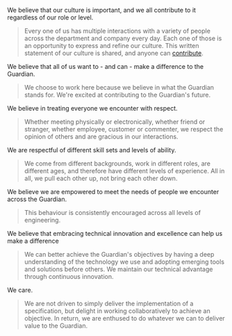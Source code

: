 
We believe that our culture is important, and we all contribute to it regardless of our role or level.

>Every one of us has multiple interactions with a variety of people across the department and company every day. Each one of those is an opportunity to express and refine our culture. This written statement of our culture is shared, and anyone can [contribute](CONTRIBUTING.md).


We believe that all of us want to - and can - make a difference to the Guardian.

>We choose to work here because we believe in what the Guardian stands for. We're excited at contributing to the Guardian's future. 

We believe in treating everyone we encounter with respect.

>Whether meeting physically or electronically, whether friend or stranger, whether employee, customer or commenter, we respect the opinion of others and are gracious in our interactions.

We are respectful of different skill sets and levels of ability.
>We come from different backgrounds, work in different roles, are different ages, and therefore have different levels of experience. All in all, we pull each other up, not bring each other down.

We believe we are empowered to meet the needs of people we encounter across the Guardian.

>This behaviour is consistently encouraged across all levels of engineering.

We believe that embracing technical innovation and excellence can help us make a difference

> We can better achieve the Guardian's objectives by having a deep understanding of the technology we use and adopting emerging tools and solutions before others. We maintain our technical advantage through continuous innovation.

We care.

>We are not driven to simply deliver the implementation of a specification, but delight in working collaboratively to achieve an objective. In return, we are enthused to do whatever we can to deliver value to the Guardian.





